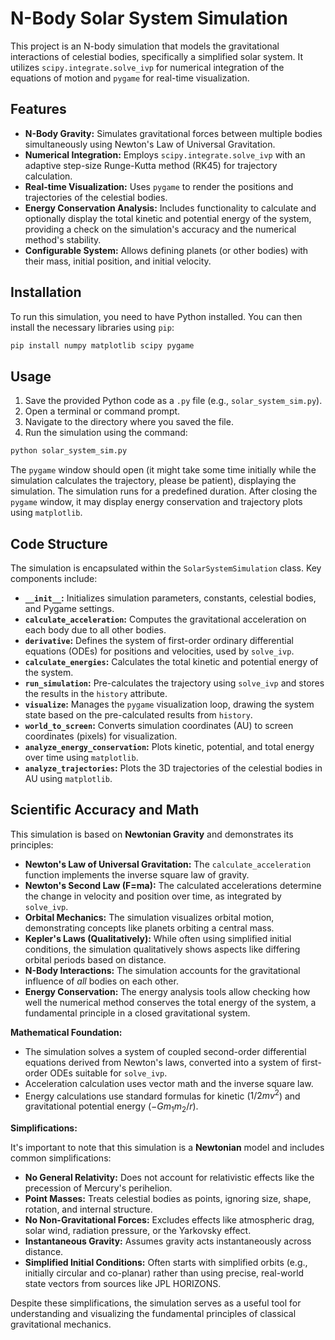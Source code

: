 # N-Body Solar System Simulation

This project is an N-body simulation that models the gravitational interactions of celestial bodies, specifically a simplified solar system. It utilizes `scipy.integrate.solve_ivp` for numerical integration of the equations of motion and `pygame` for real-time visualization.

## Features

* **N-Body Gravity:** Simulates gravitational forces between multiple bodies simultaneously using Newton's Law of Universal Gravitation.
* **Numerical Integration:** Employs `scipy.integrate.solve_ivp` with an adaptive step-size Runge-Kutta method (RK45) for trajectory calculation.
* **Real-time Visualization:** Uses `pygame` to render the positions and trajectories of the celestial bodies.
* **Energy Conservation Analysis:** Includes functionality to calculate and optionally display the total kinetic and potential energy of the system, providing a check on the simulation's accuracy and the numerical method's stability.
* **Configurable System:** Allows defining planets (or other bodies) with their mass, initial position, and initial velocity.

## Installation

To run this simulation, you need to have Python installed. You can then install the necessary libraries using `pip`:

```bash
pip install numpy matplotlib scipy pygame
```

## Usage

1.  Save the provided Python code as a `.py` file (e.g., `solar_system_sim.py`).
2.  Open a terminal or command prompt.
3.  Navigate to the directory where you saved the file.
4.  Run the simulation using the command:

```bash
python solar_system_sim.py
```

The `pygame` window should open (it might take some time initially while the simulation calculates the trajectory, please be patient), displaying the simulation. The simulation runs for a predefined duration. After closing the `pygame` window, it may display energy conservation and trajectory plots using `matplotlib`.

## Code Structure

The simulation is encapsulated within the `SolarSystemSimulation` class. Key components include:

* **`__init__`:** Initializes simulation parameters, constants, celestial bodies, and Pygame settings.
* **`calculate_acceleration`:** Computes the gravitational acceleration on each body due to all other bodies.
* **`derivative`:** Defines the system of first-order ordinary differential equations (ODEs) for positions and velocities, used by `solve_ivp`.
* **`calculate_energies`:** Calculates the total kinetic and potential energy of the system.
* **`run_simulation`:** Pre-calculates the trajectory using `solve_ivp` and stores the results in the `history` attribute.
* **`visualize`:** Manages the `pygame` visualization loop, drawing the system state based on the pre-calculated results from `history`.
* **`world_to_screen`:** Converts simulation coordinates (AU) to screen coordinates (pixels) for visualization.
* **`analyze_energy_conservation`:** Plots kinetic, potential, and total energy over time using `matplotlib`.
* **`analyze_trajectories`:** Plots the 3D trajectories of the celestial bodies in AU using `matplotlib`.

## Scientific Accuracy and Math

This simulation is based on **Newtonian Gravity** and demonstrates its principles:

* **Newton's Law of Universal Gravitation:** The `calculate_acceleration` function implements the inverse square law of gravity.
* **Newton's Second Law (F=ma):** The calculated accelerations determine the change in velocity and position over time, as integrated by `solve_ivp`.
* **Orbital Mechanics:** The simulation visualizes orbital motion, demonstrating concepts like planets orbiting a central mass.
* **Kepler's Laws (Qualitatively):** While often using simplified initial conditions, the simulation qualitatively shows aspects like differing orbital periods based on distance.
* **N-Body Interactions:** The simulation accounts for the gravitational influence of *all* bodies on each other.
* **Energy Conservation:** The energy analysis tools allow checking how well the numerical method conserves the total energy of the system, a fundamental principle in a closed gravitational system.

**Mathematical Foundation:**

* The simulation solves a system of coupled second-order differential equations derived from Newton's laws, converted into a system of first-order ODEs suitable for `solve_ivp`.
* Acceleration calculation uses vector math and the inverse square law.
* Energy calculations use standard formulas for kinetic ($1/2 mv^2$) and gravitational potential energy ($-G m_1 m_2 / r$).

**Simplifications:**

It's important to note that this simulation is a **Newtonian** model and includes common simplifications:

* **No General Relativity:** Does not account for relativistic effects like the precession of Mercury's perihelion.
* **Point Masses:** Treats celestial bodies as points, ignoring size, shape, rotation, and internal structure.
* **No Non-Gravitational Forces:** Excludes effects like atmospheric drag, solar wind, radiation pressure, or the Yarkovsky effect.
* **Instantaneous Gravity:** Assumes gravity acts instantaneously across distance.
* **Simplified Initial Conditions:** Often starts with simplified orbits (e.g., initially circular and co-planar) rather than using precise, real-world state vectors from sources like JPL HORIZONS.

Despite these simplifications, the simulation serves as a useful tool for understanding and visualizing the fundamental principles of classical gravitational mechanics.

